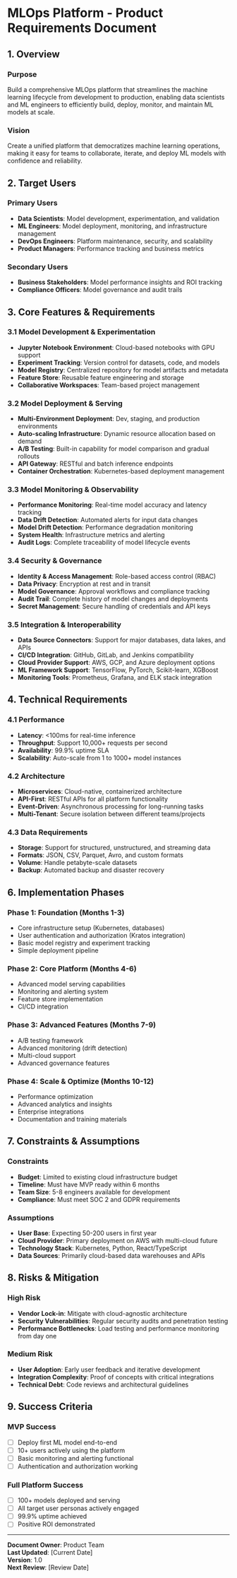 # MLOps Platform - Product Requirements Document

## 1. Overview

### Purpose
Build a comprehensive MLOps platform that streamlines the machine learning lifecycle from development to production, enabling data scientists and ML engineers to efficiently build, deploy, monitor, and maintain ML models at scale.

### Vision
Create a unified platform that democratizes machine learning operations, making it easy for teams to collaborate, iterate, and deploy ML models with confidence and reliability.

## 2. Target Users

### Primary Users
- **Data Scientists**: Model development, experimentation, and validation
- **ML Engineers**: Model deployment, monitoring, and infrastructure management
- **DevOps Engineers**: Platform maintenance, security, and scalability
- **Product Managers**: Performance tracking and business metrics

### Secondary Users
- **Business Stakeholders**: Model performance insights and ROI tracking
- **Compliance Officers**: Model governance and audit trails

## 3. Core Features & Requirements

### 3.1 Model Development & Experimentation
- **Jupyter Notebook Environment**: Cloud-based notebooks with GPU support
- **Experiment Tracking**: Version control for datasets, code, and models
- **Model Registry**: Centralized repository for model artifacts and metadata
- **Feature Store**: Reusable feature engineering and storage
- **Collaborative Workspaces**: Team-based project management

### 3.2 Model Deployment & Serving
- **Multi-Environment Deployment**: Dev, staging, and production environments
- **Auto-scaling Infrastructure**: Dynamic resource allocation based on demand
- **A/B Testing**: Built-in capability for model comparison and gradual rollouts
- **API Gateway**: RESTful and batch inference endpoints
- **Container Orchestration**: Kubernetes-based deployment management

### 3.3 Model Monitoring & Observability
- **Performance Monitoring**: Real-time model accuracy and latency tracking
- **Data Drift Detection**: Automated alerts for input data changes
- **Model Drift Detection**: Performance degradation monitoring
- **System Health**: Infrastructure metrics and alerting
- **Audit Logs**: Complete traceability of model lifecycle events

### 3.4 Security & Governance
- **Identity & Access Management**: Role-based access control (RBAC)
- **Data Privacy**: Encryption at rest and in transit
- **Model Governance**: Approval workflows and compliance tracking
- **Audit Trail**: Complete history of model changes and deployments
- **Secret Management**: Secure handling of credentials and API keys

### 3.5 Integration & Interoperability
- **Data Source Connectors**: Support for major databases, data lakes, and APIs
- **CI/CD Integration**: GitHub, GitLab, and Jenkins compatibility
- **Cloud Provider Support**: AWS, GCP, and Azure deployment options
- **ML Framework Support**: TensorFlow, PyTorch, Scikit-learn, XGBoost
- **Monitoring Tools**: Prometheus, Grafana, and ELK stack integration

## 4. Technical Requirements

### 4.1 Performance
- **Latency**: <100ms for real-time inference
- **Throughput**: Support 10,000+ requests per second
- **Availability**: 99.9% uptime SLA
- **Scalability**: Auto-scale from 1 to 1000+ model instances

### 4.2 Architecture
- **Microservices**: Cloud-native, containerized architecture
- **API-First**: RESTful APIs for all platform functionality
- **Event-Driven**: Asynchronous processing for long-running tasks
- **Multi-Tenant**: Secure isolation between different teams/projects

### 4.3 Data Requirements
- **Storage**: Support for structured, unstructured, and streaming data
- **Formats**: JSON, CSV, Parquet, Avro, and custom formats
- **Volume**: Handle petabyte-scale datasets
- **Backup**: Automated backup and disaster recovery

## 6. Implementation Phases

### Phase 1: Foundation (Months 1-3)
- Core infrastructure setup (Kubernetes, databases)
- User authentication and authorization (Kratos integration)
- Basic model registry and experiment tracking
- Simple deployment pipeline

### Phase 2: Core Platform (Months 4-6)
- Advanced model serving capabilities
- Monitoring and alerting system
- Feature store implementation
- CI/CD integration

### Phase 3: Advanced Features (Months 7-9)
- A/B testing framework
- Advanced monitoring (drift detection)
- Multi-cloud support
- Advanced governance features

### Phase 4: Scale & Optimize (Months 10-12)
- Performance optimization
- Advanced analytics and insights
- Enterprise integrations
- Documentation and training materials

## 7. Constraints & Assumptions

### Constraints
- **Budget**: Limited to existing cloud infrastructure budget
- **Timeline**: Must have MVP ready within 6 months
- **Team Size**: 5-8 engineers available for development
- **Compliance**: Must meet SOC 2 and GDPR requirements

### Assumptions
- **User Base**: Expecting 50-200 users in first year
- **Cloud Provider**: Primary deployment on AWS with multi-cloud future
- **Technology Stack**: Kubernetes, Python, React/TypeScript
- **Data Sources**: Primarily cloud-based data warehouses and APIs

## 8. Risks & Mitigation

### High Risk
- **Vendor Lock-in**: Mitigate with cloud-agnostic architecture
- **Security Vulnerabilities**: Regular security audits and penetration testing
- **Performance Bottlenecks**: Load testing and performance monitoring from day one

### Medium Risk
- **User Adoption**: Early user feedback and iterative development
- **Integration Complexity**: Proof of concepts with critical integrations
- **Technical Debt**: Code reviews and architectural guidelines

## 9. Success Criteria

### MVP Success
- [ ] Deploy first ML model end-to-end
- [ ] 10+ users actively using the platform
- [ ] Basic monitoring and alerting functional
- [ ] Authentication and authorization working

### Full Platform Success
- [ ] 100+ models deployed and serving
- [ ] All target user personas actively engaged
- [ ] 99.9% uptime achieved
- [ ] Positive ROI demonstrated

---

**Document Owner**: Product Team  
**Last Updated**: [Current Date]  
**Version**: 1.0  
**Next Review**: [Review Date] 
